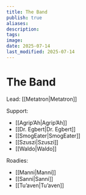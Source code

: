 ```yaml
---
title: The Band
publish: true
aliases: 
description: 
tags: 
image: 
date: 2025-07-14
last_modified: 2025-07-14
---
```

# The Band
Lead: [[Metatron|Metatron]]

Support:
- [[Agrip’Ah|Agrip’Ah]]
- [[Dr. Egbert|Dr. Egbert]]
- [[SmogEater|SmogEater]]
- [[Szuszi|Szuszi]]
- [[Waldo|Waldo]]

Roadies:
- [[Manni|Manni]]
- [[Sanni|Sanni]]
- [[Tu’aven|Tu’aven]]

